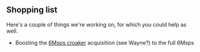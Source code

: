 ## Shopping list

Here's a couple of things we're working on, for which you could help as well.

* Boosting the [6Msps croaker](/croaker/) acquisition (see Wayne?) to the full 6Msps 
